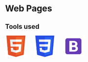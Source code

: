 # Web Pages

## Tools used

<img src="https://github.com/Geralt-Of-Rivia-Witcher/Web-Pages/blob/master/html.svg" width="70" height="70"> &nbsp;&nbsp;&nbsp;&nbsp; <img src="https://github.com/Geralt-Of-Rivia-Witcher/Web-Pages/blob/master/css.svg" width="70" height="70"> &nbsp;&nbsp;&nbsp;&nbsp; <img src="https://github.com/Geralt-Of-Rivia-Witcher/Web-Pages/blob/master/bootstrap.svg" width="70" height="70">
